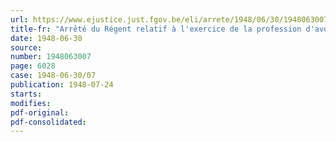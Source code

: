 ```yaml
---
url: https://www.ejustice.just.fgov.be/eli/arrete/1948/06/30/1948063007/justel
title-fr: "Arrêté du Régent relatif à l'exercice de la profession d'avocat dans les Commissions d'appel des dommages de Guerre"
date: 1948-06-30
source:
number: 1948063007
page: 6028
case: 1948-06-30/07
publication: 1948-07-24
starts:
modifies:
pdf-original:
pdf-consolidated:
---
```


